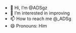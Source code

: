 - 👋 Hi, I’m @ADSgz
- 👀 I’m interested in improving
- 📫 How to reach me @_ADSg 
- 😄 Pronouns: Him
<!---
ADSgz/ADSgz is a ✨ special ✨ repository because its `README.md` (this file) appears on your GitHub profile.
You can click the Preview link to take a look at your changes.
--->
